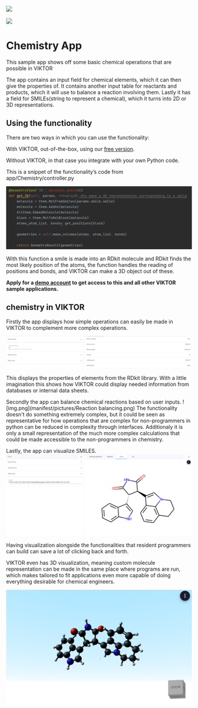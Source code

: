 ![](https://img.shields.io/badge/SDK-v14.0.0-blue)

![](chemistry_gif.gif)
# Chemistry App
This sample app shows off some basic chemical operations that are possible in VIKTOR 

The app contains an input field for chemical elements, which it can then give the properties of.
It contains another input table for reactants and products, which it will use to balance a reaction involving them.
Lastly it has a field for SMILEs(string to represent a chemical), which it turns into 2D or 3D representations.

## Using the functionality
There are two ways in which you can use the functionality: 

With VIKTOR, out-of-the-box, using our [free version](https://www.viktor.ai/try-for-free).

Without VIKTOR, in that case you integrate with your own Python code.

This is a snippet of the functionality’s code from app/Chemistry/controller.py 

![](manifest/pictures/code_snippet.PNG)

With this function a smile is made into an RDkit molecule and 
RDkit finds the most likely position of the atoms, the function handles the 
reading of positions and bonds, and VIKTOR can make a 3D object out of these.

**Apply for a [demo account](https://www.viktor.ai/demo-environment) to get access to this and all other VIKTOR sample applications.** 

## chemistry in VIKTOR
Firstly the app displays how simple operations can easily be made in VIKTOR
to complement more complex operations. 

![](manifest/pictures/Element_properties.PNG)

This displays the properties of elements from the RDkit library.
With a little imagination this shows how VIKTOR could display needed information
from databases or internal data sheets.

Secondly the app can balance chemical reactions based on user inputs.
![img.png](manifest/pictures/Reaction balancing.png)
The functionality doesn't do something extremely complex, but it could
be seen as representative for how operations that are complex for non-programmers
in python can be reduced in complexity through interfaces. Additionaly
it is only a small representation of the much more complex calculations that
could be made accessible to the non-programmers in chemistry.

Lastly, the app can visualize SMILES.
![img.png](manifest/pictures/2D_smile.PNG)

Having visualization alongside the functionalities that
resident programmers can build can save a lot
of clicking back and forth.

VIKTOR even has 3D visualization, meaning custom molecule representation
can be made in the same place where programs are run, which makes tailored to fit
applications even more capable of doing everything desirable for chemical engineers.

![](manifest/pictures/3D_molecule.PNG)
